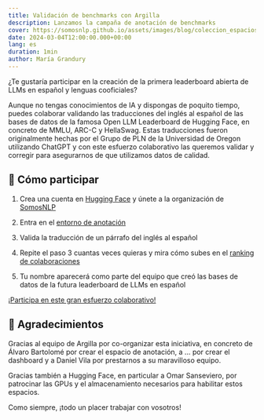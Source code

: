 ```yaml
---
title: Validación de benchmarks con Argilla
description: Lanzamos la campaña de anotación de benchmarks
cover: https://somosnlp.github.io/assets/images/blog/coleccion_espacios_de_anotacion.png
date: 2024-03-04T12:00:00.000+00:00
lang: es
duration: 1min
author: María Grandury
---
```


¿Te gustaría participar en la creación de la primera leaderboard abierta de LLMs en español y lenguas cooficiales?

Aunque no tengas conocimientos de IA y dispongas de poquito tiempo, puedes colaborar validando las traducciones del inglés al español de las bases de datos de la famosa Open LLM Leaderboard de Hugging Face, en concreto de MMLU, ARC-C y HellaSwag. Estas traducciones fueron originalmente hechas por el Grupo de PLN de la Universidad de Oregon utilizando ChatGPT y con este esfuerzo colaborativo las queremos validar y corregir para asegurarnos de que utilizamos datos de calidad.

## 🚀 Cómo participar

1. Crea una cuenta en [Hugging Face](https://huggingface.co/join) y únete a la organización de [SomosNLP](https://huggingface.co/organizations/somosnlp/share/qgytUhPKvxVxsbZWTzVUAUSUnZmVXNPmjc)

2. Entra en el [entorno de anotación](https://huggingface.co/spaces/somosnlp/benchmark-annotation-argilla)

3. Valida la traducción de un párrafo del inglés al español

4. Repite el paso 3 cuantas veces quieras y mira cómo subes en el [ranking de colaboraciones](https://huggingface.co/spaces/somosnlp/benchmark-annotation-argilla-dashboard)

5. Tu nombre aparecerá como parte del equipo que creó las bases de datos de la futura leaderboard de LLMs en español 

[¡Participa en este gran esfuerzo colaborativo!](https://huggingface.co/spaces/somosnlp/benchmark-annotation-argilla)

## 🙌 Agradecimientos

Gracias al equipo de Argilla por co-organizar esta iniciativa, en concreto de Álvaro Bartolomé por crear el espacio de anotación, a ... por crear el dashboard y a Daniel Vila por prestarnos a su maravilloso equipo.

Gracias también a Hugging Face, en particular a Omar Sanseviero, por patrocinar las GPUs y el almacenamiento necesarios para habilitar estos espacios.

Como siempre, ¡todo un placer trabajar con vosotros!
